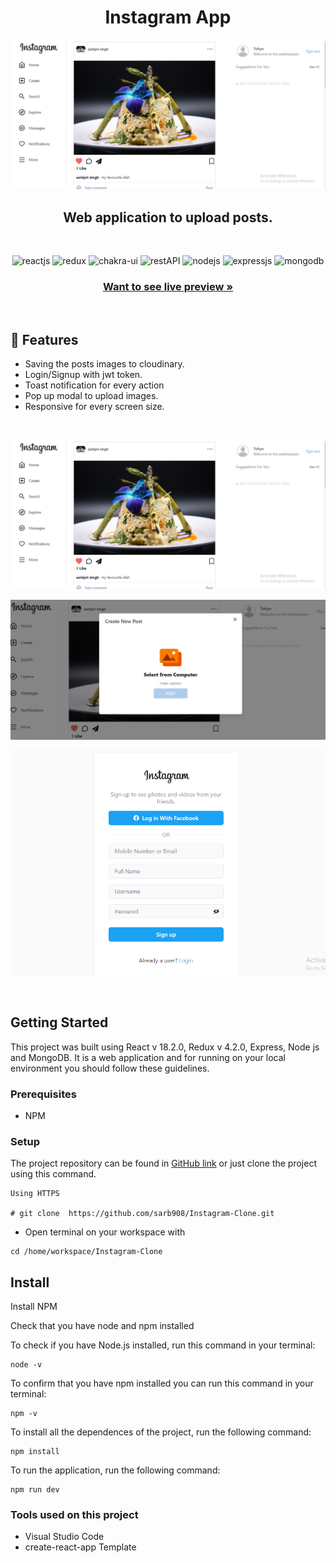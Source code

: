 <h1 align="center">Instagram App</h1>

![instagram app cover](https://github.com/sarb908/Instagram-Clone/blob/main/client/src/Assets/HomePage.PNG?raw=true)

<h2 align="center">Web application to upload posts.</h2>

<br />
<p align="center">
    <img src="https://img.shields.io/badge/React_(18.2.0)-20232A?style=for-the-badge&logo=react&logoColor=61DAFB" alt="reactjs" />
    <img src="https://img.shields.io/badge/Redux_(4.2.0)-593D88?style=for-the-badge&logo=redux&logoColor=white" alt="redux" />
    <img src="https://img.shields.io/badge/Chakra%20UI-3bc7bd?style=for-the-badge&logo=chakraui&logoColor=white" alt="chakra-ui"/>
    <img src="https://img.shields.io/badge/Rest_API-02303A?style=for-the-badge&logo=react-router&logoColor=white" alt="restAPI"/>
    <img src="https://img.shields.io/badge/Node.js-339933?style=for-the-badge&logo=nodedotjs&logoColor=white" alt="nodejs" />
    <img src="https://img.shields.io/badge/Express.js-000000?style=for-the-badge&logo=express&logoColor=white" alt="expressjs"/>
    <img src="https://img.shields.io/badge/MongoDB-4EA94B?style=for-the-badge&logo=mongodb&logoColor=white" alt="mongodb"/>    
</p>

  <h3 align="center"><a href="https://instagramofsarb.netlify.app/"><strong>Want to see live preview »</strong></a></h3>

<br/>

## 🚀 Features

- Saving the posts images to cloudinary.
- Login/Signup with jwt token.
- Toast notification for every action
- Pop up modal to upload images.
- Responsive for every screen size.

<br/>

![Mobile responsive](https://github.com/sarb908/Instagram-Clone/blob/main/client/src/Assets/HomePage.PNG?raw=true)

![Instgram](https://github.com/sarb908/Instagram-Clone/blob/main/client/src/Assets/AddPost.PNG?raw=true)

![Instgram2](https://github.com/sarb908/Instagram-Clone/blob/main/client/src/Assets/Login.PNG?raw=true)

<br />

## Getting Started

This project was built using React v 18.2.0, Redux v 4.2.0, Express, Node js and MongoDB. It is a web application and for running on your local environment you should follow these guidelines.

### Prerequisites

- NPM

### Setup

The project repository can be found in [GitHub link](https://github.com/sarb908/Instagram-Clone) or just clone the project using this command.

```
Using HTTPS

# git clone  https://github.com/sarb908/Instagram-Clone.git
```

- Open terminal on your workspace with

```
cd /home/workspace/Instagram-Clone
```

## Install

Install NPM

Check that you have node and npm installed

To check if you have Node.js installed, run this command in your terminal:

```
node -v
```

To confirm that you have npm installed you can run this command in your terminal:

```
npm -v
```

To install all the dependences of the project, run the following command:

```
npm install
```

To run the application, run the following command:

```
npm run dev
```

### Tools used on this project

- Visual Studio Code
- create-react-app Template

<br/>
